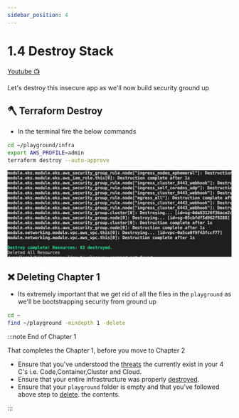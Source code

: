 ```yaml
---
sidebar_position: 4
---
```


# 1.4 Destroy Stack

[Youtube 📺](https://www.youtube.com/watch?v=Am9417a87zU&t=1063s)

Let's destroy this insecure app as we'll now build security ground up

## 🪓 Terraform Destroy

- In the terminal fire the below commands

```bash
cd ~/playground/infra
export AWS_PROFILE=admin
terraform destroy --auto-approve
```

![](img/1D_1.png)

## ❌ Deleting Chapter 1

- Its extremely important that we get rid of all the files in the `playground` as we'll be bootstrapping security from ground up

```bash
cd ~
find ~/playground -mindepth 1 -delete
```

:::note End of Chapter 1

That completes the Chapter 1, before you move to Chapter 2

- Ensure that you've understood the [threats](/docs/chapter1-insecure-code/threat-model.md) the currently exist in your 4 C's i.e. Code,Container,Cluster and Cloud.
- Ensure that your entire infrastructure was properly [destroyed](/docs/chapter1-insecure-code/destroy-stack.md#-terraform-destroy).
- Ensure that your `playground` folder is empty and that you've followed above step to [delete](/docs/chapter1-insecure-code/destroy-stack.md#-deleting-chapter-1). the contents.

:::